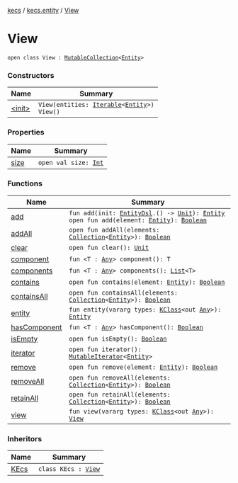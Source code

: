 [kecs](../../index.md) / [kecs.entity](../index.md) / [View](./index.md)

# View

`open class View : `[`MutableCollection`](https://kotlinlang.org/api/latest/jvm/stdlib/kotlin.collections/-mutable-collection/index.html)`<`[`Entity`](../-entity/index.md)`>`

### Constructors

| Name | Summary |
|---|---|
| [&lt;init&gt;](-init-.md) | `View(entities: `[`Iterable`](https://kotlinlang.org/api/latest/jvm/stdlib/kotlin.collections/-iterable/index.html)`<`[`Entity`](../-entity/index.md)`>)`<br>`View()` |

### Properties

| Name | Summary |
|---|---|
| [size](size.md) | `open val size: `[`Int`](https://kotlinlang.org/api/latest/jvm/stdlib/kotlin/-int/index.html) |

### Functions

| Name | Summary |
|---|---|
| [add](add.md) | `fun add(init: `[`EntityDsl`](../../kecs.dsl/-entity-dsl/index.md)`.() -> `[`Unit`](https://kotlinlang.org/api/latest/jvm/stdlib/kotlin/-unit/index.html)`): `[`Entity`](../-entity/index.md)<br>`open fun add(element: `[`Entity`](../-entity/index.md)`): `[`Boolean`](https://kotlinlang.org/api/latest/jvm/stdlib/kotlin/-boolean/index.html) |
| [addAll](add-all.md) | `open fun addAll(elements: `[`Collection`](https://kotlinlang.org/api/latest/jvm/stdlib/kotlin.collections/-collection/index.html)`<`[`Entity`](../-entity/index.md)`>): `[`Boolean`](https://kotlinlang.org/api/latest/jvm/stdlib/kotlin/-boolean/index.html) |
| [clear](clear.md) | `open fun clear(): `[`Unit`](https://kotlinlang.org/api/latest/jvm/stdlib/kotlin/-unit/index.html) |
| [component](component.md) | `fun <T : `[`Any`](https://kotlinlang.org/api/latest/jvm/stdlib/kotlin/-any/index.html)`> component(): T` |
| [components](components.md) | `fun <T : `[`Any`](https://kotlinlang.org/api/latest/jvm/stdlib/kotlin/-any/index.html)`> components(): `[`List`](https://kotlinlang.org/api/latest/jvm/stdlib/kotlin.collections/-list/index.html)`<T>` |
| [contains](contains.md) | `open fun contains(element: `[`Entity`](../-entity/index.md)`): `[`Boolean`](https://kotlinlang.org/api/latest/jvm/stdlib/kotlin/-boolean/index.html) |
| [containsAll](contains-all.md) | `open fun containsAll(elements: `[`Collection`](https://kotlinlang.org/api/latest/jvm/stdlib/kotlin.collections/-collection/index.html)`<`[`Entity`](../-entity/index.md)`>): `[`Boolean`](https://kotlinlang.org/api/latest/jvm/stdlib/kotlin/-boolean/index.html) |
| [entity](entity.md) | `fun entity(vararg types: `[`KClass`](https://kotlinlang.org/api/latest/jvm/stdlib/kotlin.reflect/-k-class/index.html)`<out `[`Any`](https://kotlinlang.org/api/latest/jvm/stdlib/kotlin/-any/index.html)`>): `[`Entity`](../-entity/index.md) |
| [hasComponent](has-component.md) | `fun <T : `[`Any`](https://kotlinlang.org/api/latest/jvm/stdlib/kotlin/-any/index.html)`> hasComponent(): `[`Boolean`](https://kotlinlang.org/api/latest/jvm/stdlib/kotlin/-boolean/index.html) |
| [isEmpty](is-empty.md) | `open fun isEmpty(): `[`Boolean`](https://kotlinlang.org/api/latest/jvm/stdlib/kotlin/-boolean/index.html) |
| [iterator](iterator.md) | `open fun iterator(): `[`MutableIterator`](https://kotlinlang.org/api/latest/jvm/stdlib/kotlin.collections/-mutable-iterator/index.html)`<`[`Entity`](../-entity/index.md)`>` |
| [remove](remove.md) | `open fun remove(element: `[`Entity`](../-entity/index.md)`): `[`Boolean`](https://kotlinlang.org/api/latest/jvm/stdlib/kotlin/-boolean/index.html) |
| [removeAll](remove-all.md) | `open fun removeAll(elements: `[`Collection`](https://kotlinlang.org/api/latest/jvm/stdlib/kotlin.collections/-collection/index.html)`<`[`Entity`](../-entity/index.md)`>): `[`Boolean`](https://kotlinlang.org/api/latest/jvm/stdlib/kotlin/-boolean/index.html) |
| [retainAll](retain-all.md) | `open fun retainAll(elements: `[`Collection`](https://kotlinlang.org/api/latest/jvm/stdlib/kotlin.collections/-collection/index.html)`<`[`Entity`](../-entity/index.md)`>): `[`Boolean`](https://kotlinlang.org/api/latest/jvm/stdlib/kotlin/-boolean/index.html) |
| [view](view.md) | `fun view(vararg types: `[`KClass`](https://kotlinlang.org/api/latest/jvm/stdlib/kotlin.reflect/-k-class/index.html)`<out `[`Any`](https://kotlinlang.org/api/latest/jvm/stdlib/kotlin/-any/index.html)`>): `[`View`](./index.md) |

### Inheritors

| Name | Summary |
|---|---|
| [KEcs](../../kecs/-k-ecs/index.md) | `class KEcs : `[`View`](./index.md) |
